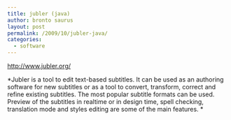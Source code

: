 ```yaml
---
title: jubler (java)
author: bronto saurus
layout: post
permalink: /2009/10/jubler-java/
categories:
  - software
---
```

<a href="http://www.jubler.org/" target="_blank" >http://www.jubler.org/</a>

*Jubler is a tool to edit text-based subtitles. It can be used as an authoring software for new subtitles or as a tool to convert, transform, correct and refine existing subtitles. The most popular subtitle formats can be used. Preview of the subtitles in realtime or in design time, spell checking, translation mode and styles editing are some of the main features. *